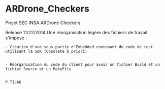 ARDrone_Checkers
================



Projet SEC INSA ARDrone Checkers

Release 11/22/2014
Une réorganisation légère des fichiers de travail s'impose :


    - Création d'une sous partie d'Embedded contenant du code de test utilisant la SDK (Obsolete à priori)


    - Réorganisation du code du client pour avoir un fichier Build et un fichier Source et un MakeFile

    
    P.TILAK
